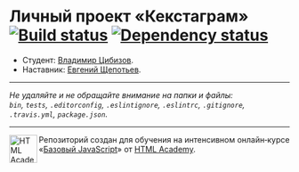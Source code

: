 # Личный проект «Кекстаграм» [![Build status][travis-image]][travis-url] [![Dependency status][dependency-image]][dependency-url]

* Студент: [Владимир Цибизов](https://up.htmlacademy.ru/javascript/7/user/89004).
* Наставник: [Евгений Щепотьев](https://htmlacademy.ru/profile/id125753).

---

_Не удаляйте и не обращайте внимание на папки и файлы:_<br>
_`bin`, `tests`, `.editorconfig`, `.eslintignore`, `.eslintrc`, `.gitignore`, `.travis.yml`, `package.json`._

---

<a href="https://htmlacademy.ru/intensive/javascript"><img align="left" width="50" height="50" title="HTML Academy" src="https://up.htmlacademy.ru/static/img/intensive/javascript/logo-for-github.svg"></a>

Репозиторий создан для обучения на интенсивном онлайн‑курсе «[Базовый JavaScript](https://htmlacademy.ru/intensive/javascript)» от [HTML Academy](https://htmlacademy.ru).

[travis-image]: https://travis-ci.org/htmlacademy-javascript/89004-kekstagram.svg?branch=master
[travis-url]: https://travis-ci.org/htmlacademy-javascript/89004-kekstagram
[dependency-image]: https://david-dm.org/htmlacademy-javascript/89004-kekstagram.svg?style=flat-square
[dependency-url]: https://david-dm.org/htmlacademy-javascript/89004-kekstagram
